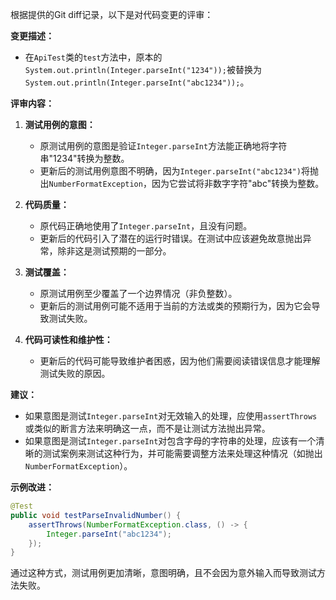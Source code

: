 根据提供的Git diff记录，以下是对代码变更的评审：

**变更描述：**
- 在`ApiTest`类的`test`方法中，原本的`System.out.println(Integer.parseInt("1234"));`被替换为`System.out.println(Integer.parseInt("abc1234"));`。

**评审内容：**

1. **测试用例的意图：**
   - 原测试用例的意图是验证`Integer.parseInt`方法能正确地将字符串"1234"转换为整数。
   - 更新后的测试用例意图不明确，因为`Integer.parseInt("abc1234")`将抛出`NumberFormatException`，因为它尝试将非数字字符"abc"转换为整数。

2. **代码质量：**
   - 原代码正确地使用了`Integer.parseInt`，且没有问题。
   - 更新后的代码引入了潜在的运行时错误。在测试中应该避免故意抛出异常，除非这是测试预期的一部分。

3. **测试覆盖：**
   - 原测试用例至少覆盖了一个边界情况（非负整数）。
   - 更新后的测试用例可能不适用于当前的方法或类的预期行为，因为它会导致测试失败。

4. **代码可读性和维护性：**
   - 更新后的代码可能导致维护者困惑，因为他们需要阅读错误信息才能理解测试失败的原因。

**建议：**
- 如果意图是测试`Integer.parseInt`对无效输入的处理，应使用`assertThrows`或类似的断言方法来明确这一点，而不是让测试方法抛出异常。
- 如果意图是测试`Integer.parseInt`对包含字母的字符串的处理，应该有一个清晰的测试案例来测试这种行为，并可能需要调整方法来处理这种情况（如抛出`NumberFormatException`）。

**示例改进：**
```java
@Test
public void testParseInvalidNumber() {
    assertThrows(NumberFormatException.class, () -> {
        Integer.parseInt("abc1234");
    });
}
```

通过这种方式，测试用例更加清晰，意图明确，且不会因为意外输入而导致测试方法失败。